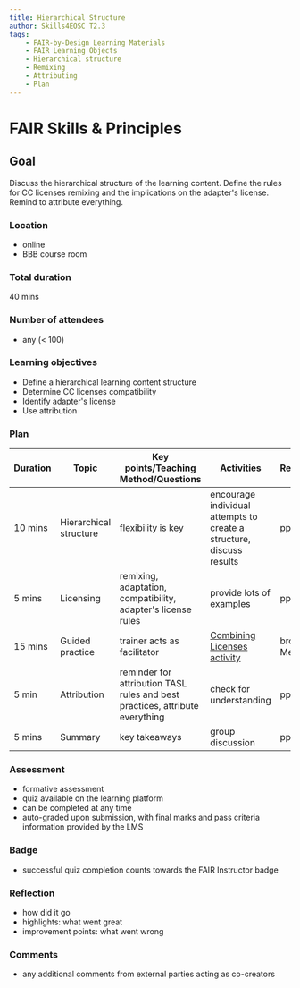 ```yaml
---
title: Hierarchical Structure
author: Skills4EOSC T2.3
tags: 
    - FAIR-by-Design Learning Materials
    - FAIR Learning Objects
    - Hierarchical structure
    - Remixing
    - Attributing
    - Plan
---
```


# FAIR Skills & Principles

## Goal

Discuss the hierarchical structure of the learning content. Define the rules for CC licenses remixing and the implications on the adapter's license. Remind to attribute everything.

### Location
- online
- BBB course room

### Total duration
40 mins

### Number of attendees
- any (< 100)

### Learning objectives
- Define a hierarchical learning content structure 
- Determine CC licenses compatibility
- Identify adapter's license
- Use attribution

### Plan
| **Duration** | **Topic**              | **Key points/Teaching Method/Questions**                                     | **Activities**                                                                               | **Resources**  |
|--------------|------------------------|------------------------------------------------------------------------------|----------------------------------------------------------------------------------------------|----------------|
| 10 mins       | Hierarchical structure | flexibility is key                                                           | encourage individual attempts to create a structure, discuss results                                                | pptx           |
| 5 mins       | Licensing              | remixing, adaptation, compatibility, adapter's license rules                 | provide lots of examples                                                                     | pptx, urls     |
| 15 mins      | Guided practice        | trainer acts as facilitator                                                  | [Combining Licenses activity](./Activities/Assessing%20FAIRness%20of%20Learning%20Materials.md) | browser, Menti |
| 5 min        | Attribution            | reminder for attribution TASL rules and best practices, attribute everything | check for understanding                                                                      | pptx           |
| 5 mins       | Summary                | key takeaways                                                                | group discussion                                                                             | pptx           |
### Assessment
- formative assessment
- quiz available on the learning platform
- can be completed at any time
- auto-graded upon submission, with final marks and pass criteria information provided by the LMS

### Badge
- successful quiz completion counts towards the FAIR Instructor badge

### Reflection
- how did it go
- highlights: what went great
- improvement points: what went wrong

### Comments
- any additional comments from external parties acting as co-creators